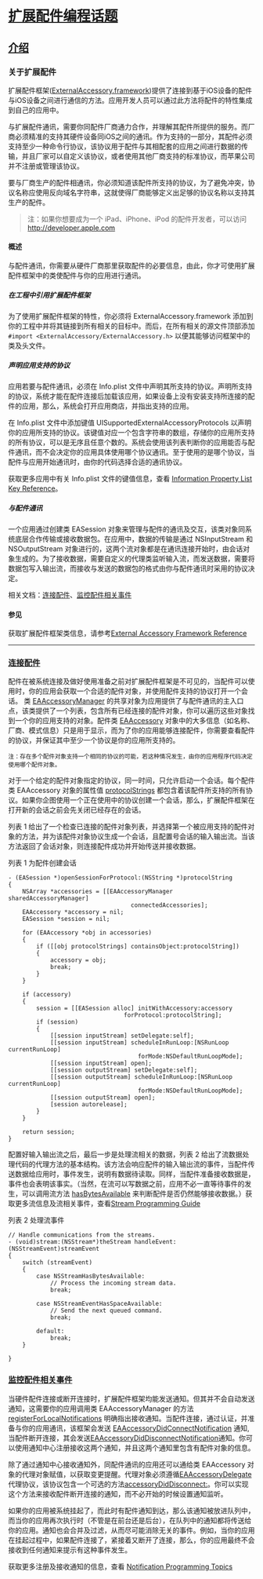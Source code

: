 # [扩展配件编程话题](https://developer.apple.com/library/content/featuredarticles/ExternalAccessoryPT/Introduction/Introduction.html#//apple_ref/doc/uid/TP40009498-SW1)

## [介绍](https://developer.apple.com/library/content/featuredarticles/ExternalAccessoryPT/Introduction/Introduction.html#//apple_ref/doc/uid/TP40009498-SW1)

### 关于扩展配件
扩展配件框架([ExternalAccessory.framework](https://developer.apple.com/reference/externalaccessory))提供了连接到基于iOS设备的配件与iOS设备之间进行通信的方法。应用开发人员可以通过此方法将配件的特性集成到自己的应用中。

与扩展配件通讯，需要你同配件厂商通力合作，并理解其配件所提供的服务。而厂商必须精准的支持其硬件设备同iOS之间的通讯。作为支持的一部分，其配件必须支持至少一种命令行协议，该协议用于配件与其相配套的应用之间进行数据的传输，并且厂家可以自定义该协议，或者使用其他厂商支持的标准协议，而苹果公司并不注册或管理该协议。

要与厂商生产的配件相通讯，你必须知道该配件所支持的协议，为了避免冲突，协议名称应使用反向域名字符串，这就使得厂商能够定义出足够的协议名称以支持其生产的配件。

> 注：如果你想要成为一个 iPad、iPhone、iPod 的配件开发者，可以访问 http://developer.apple.com

#### 概述
与配件通讯，你需要从硬件厂商那里获取配件的必要信息，由此，你才可使用扩展配件框架中的类使配件与你的应用进行通讯。

##### 在工程中引用扩展配件框架
为了使用扩展配件框架的特性，你必须将 ExternalAccessory.framework 添加到你的工程中并将其链接到所有相关的目标中。而后，在所有相关的源文件顶部添加 `#import <ExternalAccessory/ExternalAccessory.h>` 以便其能够访问框架中的类及头文件。

##### 声明应用支持的协议
应用若要与配件通讯，必须在 Info.plist 文件中声明其所支持的协议。声明所支持的协议，系统才能在配件连接后加载该应用，如果设备上没有安装支持所连接的配件的应用，那么，系统会打开应用商店，并指出支持的应用。

在 Info.plist 文件中添加键值 UISupportedExternalAccessoryProtocols 以声明你的应用所支持的协议。该键值对应一个包含字符串的数组，存储你的应用所支持的所有协议，可以是无序且任意个数的。系统会使用该列表判断你的应用能否与配件通讯，而不会决定你的应用具体使用哪个协议通讯。至于使用的是哪个协议，当配件与应用开始通讯时，由你的代码选择合适的通讯协议。


获取更多应用中有关 Info.plist 文件的键值信息，查看 [Information Property List Key Reference](https://developer.apple.com/library/content/documentation/General/Reference/InfoPlistKeyReference/Introduction/Introduction.html#//apple_ref/doc/uid/TP40009247)。

##### 与配件通讯
一个应用通过创建类 EASession 对象来管理与配件的通讯及交互，该类对象同系统底层合作传输或接收数据包。在应用中，数据的传输是通过 NSInputStream 和 NSOutputStream 对象进行的，这两个流对象都是在通讯连接开始时，由会话对象生成的。为了接收数据，需要自定义的代理类监听输入流，而发送数据，需要将数据包写入输出流，而接收与发送的数据包的格式由你与配件通讯时采用的协议决定。

相关文档：[连接配件](#ConnectingtoanAccessory)、[监控配件相关事件](#MonitoringAccessoryRelatedEvents)




#### 参见
获取扩展配件框架类信息，请参考[External Accessory Framework Reference](https://developer.apple.com/reference/externalaccessory)

---
### [连接配件](id:ConnectingtoanAccessory)
配件在被系统连接及做好使用准备之前对扩展配件框架是不可见的，当配件可以使用时，你的应用会获取一个合适的配件对象，并使用配件支持的协议打开一个会话。
类 [EAAccessoryManager](https://developer.apple.com/reference/externalaccessory/eaaccessorymanager) 的共享对象为应用提供了与配件通讯的主入口点，该类提供了一个列表，包含所有已经连接的配件对象，你可以遍历这些对象找到一个你的应用支持的对象。配件类 [EAAccessory](https://developer.apple.com/reference/externalaccessory/eaaccessory) 对象中的大多信息（如名称、厂商、模式信息）只是用于显示，而为了你的应用能够连接配件，你需要查看配件的协议，并保证其中至少一个协议是你的应用所支持的。

```
注：存在多个配件对象支持一个相同的协议的可能，若这种情况发生，由你的应用程序代码决定使用哪个配件对象。
```
对于一个给定的配件对象指定的协议，同一时间，只允许启动一个会话。每个配件类 EAAccessory 对象的属性值 [protocolStrings](https://developer.apple.com/reference/externalaccessory/eaaccessory/1613877-protocolstrings?language=objc) 都包含着该配件所支持的所有协议。如果你企图使用一个正在使用中的协议创建一个会话，那么，扩展配件框架在打开新的会话之前会先关闭已经存在的会话。

列表 1 给出了一个检查已连接的配件对象列表，并选择第一个被应用支持的配件对象的方法，并为该配件对象协议生成一个会话，且配置号会话的输入输出流。当该方法返回了会话对象，则连接配件成功并开始传送并接收数据。

列表 1 为配件创建会话

```
- (EASession *)openSessionForProtocol:(NSString *)protocolString
{
    NSArray *accessories = [[EAAccessoryManager sharedAccessoryManager]
                                   connectedAccessories];
    EAAccessory *accessory = nil;
    EASession *session = nil;
 
    for (EAAccessory *obj in accessories)
    {
        if ([[obj protocolStrings] containsObject:protocolString])
        {
            accessory = obj;
            break;
        }
    }
 
    if (accessory)
    {
        session = [[EASession alloc] initWithAccessory:accessory
                                 forProtocol:protocolString];
        if (session)
        {
            [[session inputStream] setDelegate:self];
            [[session inputStream] scheduleInRunLoop:[NSRunLoop currentRunLoop]
                                     forMode:NSDefaultRunLoopMode];
            [[session inputStream] open];
            [[session outputStream] setDelegate:self];
            [[session outputStream] scheduleInRunLoop:[NSRunLoop currentRunLoop]
                                     forMode:NSDefaultRunLoopMode];
            [[session outputStream] open];
            [session autorelease];
        }
    }
 
    return session;
}
```
配置好输入输出流之后，最后一步是处理流相关的数据，列表 2 给出了流数据处理代码的代理方法的基本结构。该方法会响应配件的输入输出流的事件，当配件传送数据给应用时，事件发生，说明有数据待读取。同样，当配件准备接收数据是，事件也会表明该事实。（当然，在流可以写数据之前，应用不必一直等待事件的发生，可以调用流方法 [hasBytesAvailable](https://developer.apple.com/reference/foundation/inputstream/1409410-hasbytesavailable) 来判断配件是否仍然能够接收数据。）获取更多流信息及流相关事件，查看[Stream Programming Guide](https://developer.apple.com/library/content/documentation/Cocoa/Conceptual/Streams/Streams.html#//apple_ref/doc/uid/10000188i)

列表 2 处理流事件

```
// Handle communications from the streams.
- (void)stream:(NSStream*)theStream handleEvent:(NSStreamEvent)streamEvent
{
    switch (streamEvent)
    {
        case NSStreamHasBytesAvailable:
            // Process the incoming stream data.
            break;
 
        case NSStreamEventHasSpaceAvailable:
            // Send the next queued command.
            break;
 
        default:
            break;
    }
 
}
```


### [监控配件相关事件](id:MonitoringAccessoryRelatedEvents)

当硬件配件连接或断开连接时，扩展配件框架均能发送通知。但其并不会自动发送通知，这需要你的应用调用类 EAAccessoryManager 的方法 [registerForLocalNotifications](https://developer.apple.com/reference/externalaccessory/eaaccessorymanager/1613873-registerforlocalnotifications) 明确指出接收通知。当配件连接，通过认证，并准备与你的应用通讯，该框架会发送 [EAAccessoryDidConnectNotification](https://developer.apple.com/reference/foundation/nsnotification.name/1613827-eaaccessorydidconnect) 通知,当配件断开连接，其会发送[EAAccessoryDidDisconnectNotification](https://developer.apple.com/reference/foundation/nsnotification.name/1613901-eaaccessorydiddisconnect)通知。你可以使用通知中心注册接收这两个通知，并且这两个通知里包含有配件对象的信息。

除了通过通知中心接收通知外，同配件通讯的应用还可以通给类 EAAccessory 对象的代理对象赋值，以获取变更提醒。代理对象必须遵循[EAAccessoryDelegate](https://developer.apple.com/reference/externalaccessory/eaaccessorydelegate)代理协议，该协议包含一个可选的方法[accessoryDidDisconnect:](https://developer.apple.com/reference/externalaccessory/eaaccessorydelegate/1613858-accessorydiddisconnect)。你可以实现这个方法来接收配件断开连接的通知，而不必开始的时候设置通知监听。

如果你的应用被系统挂起了，而此时有配件通知到达，那么该通知被放进队列中，而当你的应用再次执行时（不管是在前台还是后台），在队列中的通知都将传送给你的应用。通知也会合并及过滤，从而尽可能消除无关的事件。例如，当你的应用在挂起过程中，如果配件连接了，紧接着又断开了连接，那么，你的应用最终不会接收到任何通知来提示有这种事件发生。

获取更多注册及接收通知的信息，查看 [Notification Programming Topics](https://developer.apple.com/library/content/documentation/Cocoa/Conceptual/Notifications/Introduction/introNotifications.html#//apple_ref/doc/uid/10000043i)
